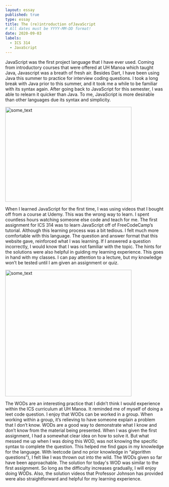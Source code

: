 ```yaml
---
layout: essay
published: true
type: essay
title: The (re)introduction ofJavaScript
# All dates must be YYYY-MM-DD format!
date: 2020-09-03
labels:
  - ICS 314
  - JavaScript
---
```


JavaScript was the first project language that I have ever used. Coming from introductory courses that were offered at UH Manoa which taught Java, Javascript was a breath of fresh air. Besides Dart, I have been using Java this summer to practice for interview coding questions. I took a long break with Java prior to this summer, and it took me a while to be familiar with its syntax again. After going back to JavaScript for this semester, I was able to relearn it quicker than Java. To me, JavaScript is more desirable than other languages due its syntax and simplicity.
<br>

<img class="ui medium right floated rounded image" src="https://careerkarma.com/blog/wp-content/uploads/2019/12/easiest-programming-languages-to-learn-1.jpg" width="400" height="300" alt="some_text">

When I learned JavaScript for the first time, I was using videos that I bought off from a course at Udemy. This was the wrong way to learn. I spent countless hours watching someone else code and teach for me. The first assignment for ICS 314 was to learn JavaScript off of FreeCodeCamp’s tutorial. Although this learning process was a bit tedious. I felt much more comfortable with this language. The question and answer format that this website gave, reinforced what I was learning. If I answered a question incorrectly, I would know that I was not familiar with the topic. The hints for the solutions were also helpful in guiding my learning experience. This goes in hand with my classes. I can pay attention to a lecture, but my knowledge won’t be tested until I am given an assignment or quiz.
<br>


<img class="ui medium right floated rounded image" src="https://static.ffx.io/images/$zoom_0.23%2C$multiply_0.3541%2C$ratio_1.776846%2C$width_1059%2C$x_0%2C$y_48/t_crop_custom/q_86%2Cf_auto/46de343d38f3c5e7996ce115398c182d0bd22d92" width="400" height="400" alt="some_text">

The WODs are an interesting practice that I didn’t think I would experience within the ICS curriculum at UH Manoa. It reminded me of myself of doing a leet code question. I enjoy that WODs can be worked in a group. When working within a group, it’s relieving to have someone explain a problem that I don’t know.  WODs are a good way to demonstrate what I know and don’t know from the material being presented. When I was given the first assignment, I had a somewhat clear idea on how to solve it.  But what messed me up when I was doing this WOD, was not knowing the specific syntax to complete the question. This helped me find gaps in my knowledge for the language. With leetcode (and no prior knowledge in “algorithm questions”), I felt like I was thrown out into the wild. The WODs given so far have been approachable. The solution for today's WOD was similar to the first assignment. So long as the difficulty increases gradually, I will enjoy doing WODs. Also, the solution videos that Professor Johnson has provided were also straightforward and helpful for my learning experience.
<br>



